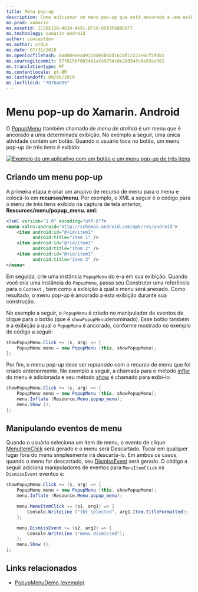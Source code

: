```yaml
---
title: Menu pop-up
description: Como adicionar um menu pop-up que está ancorado a uma exibição específica.
ms.prod: xamarin
ms.assetid: 1C58E12B-4634-4691-BF59-D5A3F6B0E6F7
ms.technology: xamarin-android
author: conceptdev
ms.author: crdun
ms.date: 07/31/2018
ms.openlocfilehash: 8a808e6ea49338de5b6bd1618fc2227e6cf5f0b1
ms.sourcegitcommit: 57f815bf0024b1afe9754c0e28054fc0a53ce302
ms.translationtype: MT
ms.contentlocale: pt-BR
ms.lasthandoff: 09/06/2019
ms.locfileid: "70764895"
---
```

# <a name="xamarinandroid-popup-menu"></a>Menu pop-up do Xamarin. Android

O [PopupMenu](xref:Android.Widget.PopupMenu) (também chamado de _menu de atalho_) é um menu que é ancorado a uma determinada exibição. No exemplo a seguir, uma única atividade contém um botão. Quando o usuário toca no botão, um menu pop-up de três itens é exibido:

[![Exemplo de um aplicativo com um botão e um menu pop-up de três itens](popup-menu-images/01-app-example-sml.png)](popup-menu-images/01-app-example.png#lightbox)

## <a name="creating-a-popup-menu"></a>Criando um menu pop-up

A primeira etapa é criar um arquivo de recurso de menu para o menu e colocá-lo em **recursos/menu**. Por exemplo, o XML a seguir é o código para o menu de três itens exibido na captura de tela anterior, **Resources/menu/popup_menu. xml**:

```xml
<?xml version="1.0" encoding="utf-8"?>
<menu xmlns:android="http://schemas.android.com/apk/res/android">
    <item android:id="@+id/item1"
          android:title="item 1" />
    <item android:id="@+id/item1"
          android:title="item 2" />
    <item android:id="@+id/item1"
          android:title="item 3" />
</menu>
```

Em seguida, crie uma instância `PopupMenu` do e-a em sua exibição. Quando você cria uma instância do `PopupMenu`, passa seu Construtor uma referência para o `Context` , bem como a exibição à qual o menu será anexado. Como resultado, o menu pop-up é ancorado a esta exibição durante sua construção.

No exemplo a seguir, o `PopupMenu` é criado no manipulador de eventos de clique para o botão (que é `showPopupMenu`denominado). Esse botão também é a exibição à qual o `PopupMenu` é ancorado, conforme mostrado no exemplo de código a seguir:

```csharp
showPopupMenu.Click += (s, arg) => {
    PopupMenu menu = new PopupMenu (this, showPopupMenu);
};
```

Por fim, o menu pop-up deve ser *replanado* com o recurso de menu que foi criado anteriormente. No exemplo a seguir, a chamada para o método [inflar](xref:Android.Views.LayoutInflater.Inflate*) do menu é adicionada e seu método [show](xref:Android.Widget.PopupMenu.Show) é chamado para exibi-lo:

```csharp
showPopupMenu.Click += (s, arg) => {
    PopupMenu menu = new PopupMenu (this, showPopupMenu);
    menu.Inflate (Resource.Menu.popup_menu);
    menu.Show ();
};
```

## <a name="handling-menu-events"></a>Manipulando eventos de menu

Quando o usuário seleciona um item de menu, o evento de clique [MenuItemClick](xref:Android.Widget.PopupMenu.MenuItemClick) será gerado e o menu será Descartado. Tocar em qualquer lugar fora do menu simplesmente irá descartá-lo. Em ambos os casos, quando o menu for descartado, seu [DismissEvent](xref:Android.Widget.PopupMenu.Dismiss) será gerado. O código a seguir adiciona manipuladores de eventos para `MenuItemClick` os `DismissEvent` eventos e:

```csharp
showPopupMenu.Click += (s, arg) => {
    PopupMenu menu = new PopupMenu (this, showPopupMenu);
    menu.Inflate (Resource.Menu.popup_menu);

    menu.MenuItemClick += (s1, arg1) => {
        Console.WriteLine ("{0} selected", arg1.Item.TitleFormatted);
    };

    menu.DismissEvent += (s2, arg2) => {
        Console.WriteLine ("menu dismissed");
    };
    menu.Show ();
};
```

## <a name="related-links"></a>Links relacionados

- [PopupMenuDemo (exemplo)](https://docs.microsoft.com/samples/xamarin/monodroid-samples/popupmenudemo)
